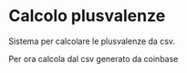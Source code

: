 # Calcolo plusvalenze

Sistema per calcolare le plusvalenze da csv.

Per ora calcola dal csv generato da coinbase

